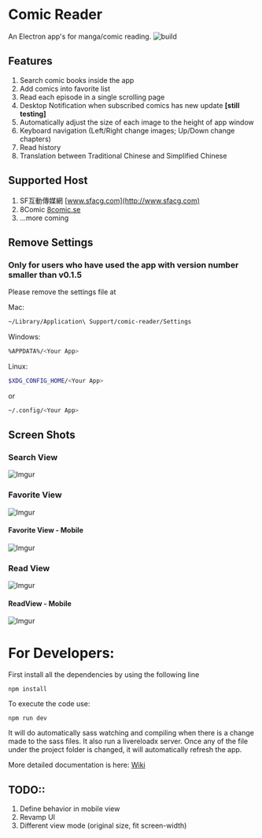 # Comic Reader
An Electron app's for manga/comic reading.
![build](https://travis-ci.org/yjlintw/comic-reader.svg?branch=master)

## Features
1. Search comic books inside the app
2. Add comics into favorite list
3. Read each episode in a single scrolling page
4. Desktop Notification when subscribed comics has new update **[still testing]**
4. Automatically adjust the size of each image to the height of app window
5. Keyboard navigation (Left/Right change images; Up/Down change chapters)
6. Read history
7. Translation between Traditional Chinese and Simplified Chinese

## Supported Host 
1. SF互動傳媒網 [www.sfacg.com](http://www.sfacg.com)
2. 8Comic [8comic.se](http://8comic.se/)
2. ...more coming

## Remove Settings
### Only for users who have used the app with version number smaller than v0.1.5
Please remove the settings file at

Mac:
```bash
~/Library/Application\ Support/comic-reader/Settings
```
Windows:
```bash
%APPDATA%/<Your App>
```
Linux:
```bash
$XDG_CONFIG_HOME/<Your App>
```
or
```bash 
~/.config/<Your App>
```

## Screen Shots
### Search View
![Imgur](http://i.imgur.com/Kih19di.png)
### Favorite View
![Imgur](http://i.imgur.com/FSrtzUN.png)
#### Favorite View - Mobile
![Imgur](http://i.imgur.com/XKKOvyK.png)
### Read View
![Imgur](http://i.imgur.com/55WXUia.png)
#### ReadView - Mobile
![Imgur](http://i.imgur.com/shPfT2s.png)


# For Developers:
First install all the dependencies by using the following line

```
npm install
```

To execute the code use:
```
npm run dev
```
It will do automatically sass watching and compiling when there is a change made
to the sass files. It also run a livereloadx server. Once any of the file under 
the project folder is changed, it will automatically refresh the app.

More detailed documentation is here:
[Wiki](https://github.com/yjlintw/comic-reader/wiki/App-Architecture)



## TODO::
1. Define behavior in mobile view
2. Revamp UI
3. Different view mode (original size, fit screen-width)


